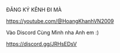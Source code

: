 ĐĂNG KÝ KÊNH ĐI MÀ

https://youtube.com/@HoangKhanhVN2009

Vào Discord Cùng Mình nha Anh em :)

https://discord.gg/JRHsEDsV
